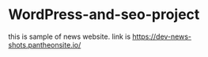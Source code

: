 # WordPress-and-seo-project
this is sample of news website.
link is https://dev-news-shots.pantheonsite.io/
